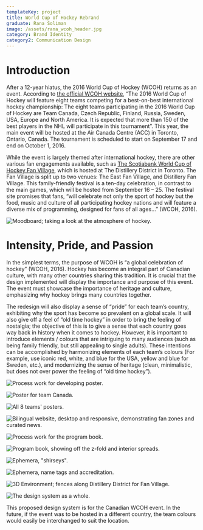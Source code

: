 ```yaml
---
templateKey: project
title: World Cup of Hockey Rebrand
graduate: Rana Soliman
image: /assets/rana_wcoh_header.jpg
category: Brand Identity
category2: Communication Design
---
```

# Introduction

After a 12-year hiatus, the 2016 World Cup of Hockey (WCOH) returns as an event. According to [the official WCOH website](https://www.wch2016.com/), “The 2016 World Cup of Hockey will feature eight teams competing for a best-on-best international hockey championship: The eight teams participating in the 2016 World Cup of Hockey are Team Canada, Czech Republic, Finland, Russia, Sweden, USA, Europe and North America. It is expected that more than 150 of the best players in the NHL will participate in this tournament”. This year, the main event will be hosted at the Air Canada Centre (ACC) in Toronto, Ontario, Canada. The tournament is scheduled to start on September 17 and end on October 1, 2016. 

While the event is largely themed after international hockey, there are other various fan engagements available, such as [The Scotiabank World Cup of Hockey Fan Village](https://www.wch2016.com/info/world-cup-of-hockey-fan-village), which is hosted at The Distillery District in Toronto. The Fan Village is split up to two venues: The East Fan Village, and Distillery Fan Village. This family-friendly festival is a ten-day celebration, in contrast to the main games, which will be hosted from September 16 – 25. The festival site promises that fans, “will celebrate not only the sport of hockey but the food, music and culture of all participating hockey nations and will feature a diverse mix of programming, designed for fans of all ages…” (WCOH, 2016).

![Moodboard; taking a look at the atmosphere of hockey.](/assets/rana_wcoh_1.jpg)

# Intensity, Pride, and Passion

In the simplest terms, the purpose of WCOH is “a global celebration of hockey” (WCOH, 2016). Hockey has become an integral part of Canadian culture, with many other countries sharing this tradition. It is crucial that the design implemented will display the importance and purpose of this event. The event must showcase the importance of heritage and culture, emphasizing why hockey brings many countries together. 

The redesign will also display a sense of “pride” for each team’s country, exhibiting why the sport has become so prevalent on a global scale. It will also give off a feel of “old time hockey” in order to bring the feeling of nostalgia; the objective of this is to give a sense that each country goes way back in history when it comes to hockey. However, it is important to introduce elements / colours that are intriguing to many audiences (such as being family friendly, but still appealing to single adults). These intentions can be accomplished by harmonizing elements of each team’s colours (For example, use iconic red, white, and blue for the USA, yellow and blue for Sweden, etc.), and modernizing the sense of heritage (clean, minimalistic, but does not over power the feeling of “old time hockey”).

![Process work for developing poster.](/assets/rana_wcoh_2.jpg)

![Poster for team Canada.](/assets/rana_wcoh_3.jpg)

![All 8 teams' posters.](/assets/rana_wcoh_4.jpg)

![Bilingual website, desktop and responsive, demonstrating fan zones and curated news.](/assets/rana_wcoh_5.jpg)

![Process work for the program book.](/assets/rana_wcoh_6.jpg)

![Program book, showing off the z-fold and interior spreads.](/assets/rana_wcoh_7.jpg)

![Ephemera, "shirseys".](/assets/rana_wcoh_8.jpg)

![Ephemera, name tags and accreditation.](/assets/rana_wcoh_9.jpg)

![3D Environment; fences along Distillery District for Fan Village.](/assets/rana_wcoh_10.jpg)

![The design system as a whole.](/assets/rana_wcoh_11.jpg)

This proposed design system is for the Canadian WCOH event. In the future, if the event was to be hosted in a different country, the team colours would easily be interchanged to suit the location.
